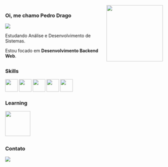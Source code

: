 <img align='right' height=180 src="https://github-readme-stats.vercel.app/api/top-langs/?username=PeterJPD&layout=compact&langs_count=7&theme=slateorange">

### Oi, me chamo Pedro Drago

<img src="https://img.shields.io/static/v1?label=Overview&message=Pedro Drago&color=f8efd4&style=for-the-badge&logo=GitHub">

<p>

Estudando Análise e Desenvolvimento de Sistemas.<br/>

Estou focado em **Desenvolvimento Backend Web**.


</p>

<div>

##

</div>
<h3>Skills</h3>
<div>
<img height="40" src="https://cdn.jsdelivr.net/gh/devicons/devicon/icons/ruby/ruby-original.svg" />
<img height="40" src="https://cdn.jsdelivr.net/gh/devicons/devicon/icons/html5/html5-original.svg" />
<img height="40" src="https://cdn.jsdelivr.net/gh/devicons/devicon/icons/css3/css3-original.svg" />
<img height="40" src="https://cdn.jsdelivr.net/gh/devicons/devicon/icons/javascript/javascript-original.svg" />
<img height="40" src="https://cdn.jsdelivr.net/gh/devicons/devicon/icons/python/python-original.svg" />
</div>
<div>

<div>
<h3>Learning</h3>


<img height="80" src="https://cdn.jsdelivr.net/gh/devicons/devicon/icons/postgresql/postgresql-original-wordmark.svg" />
          
          
</div>

##

</div>
  <h3>Contato</h3>
<div>
  <a href="https://www.linkedin.com/in/pedro-drago/"><img src="https://img.shields.io/badge/LinkedIn-0077B5?style=for-the-badge&logo=linkedin&logoColor=white"/>
</div>
